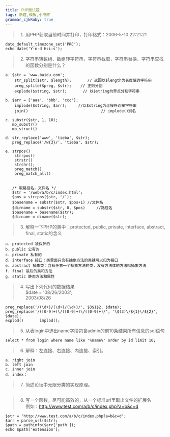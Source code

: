 ```yaml
---
title: PHP面试题
tags: 新建,模板,小书匠
grammar_cjkRuby: true
---
```


> 1. 用PHP获取当前时间并打印，打印格式：2006-5-10 22:21:21  
```
date_default_timezone_set('PRC');
echo date('Y-n-d H:i:s');
```

> 2. 字符串转数组、数组转字符串，字符串截取，字符串替换、字符串查找的函数分别是什么？  
```
a. $str = 'www.baidu.com';
	str_split($str, $length);		// 返回以$length为长度值的字符串
	preg_splite($preg, $str);	 // 正则分割
	explode($string, $str);		  // 以$string为界点分割字符串

b. $arr = ['aaa', 'bbb', 'ccc'];
	implode($string, $arr); 	//以$string为连接符连接字符串
	join() 								  // implode()别名
	
c. substr($str, 1, 10);
   mb_substr()
   mb_struct()
  
d. str_replace('www', 'tieba', $str);
   preg_replace('/w{3}/', 'tieba', $str);
   
e. strpos()
	strrpos()
	strstr()
	strchr();
	preg_match()
	preg_match_all()
	

   /* 取路径名，文件名 */
   $str = '/web/a/b/c/index.html';
   $pos = strrpos($str, '/');
   $basename = substr($str, $pos+1)	//文件名
   $dirname = substr($str, 0, $pos)		//路径名
   $basename = basename($str);
   $dirname = diname($str);
```

> 3. 解释一下PHP的类中：protected, public, private, interface, abstract, final, static的含义  
```
a. protected 被保护的
b. public 公有的
c. private 私有的
d. interface 接口：类里面只含有抽象方法的类就可以归为接口
e. abstract 抽象类：含有任意一个抽象方法的类，没有方法体的方法叫抽象方法
f. final 最后的类和方法
g. static 静态方法和属性
```

> 4. 写出下列代码的数据结果  
> $date = '08/26/2003';  
> 2003/08/26  
```
preg_replace('/(\d+)/(\d+)/(\d+)/', $3$1$2, $date);
preg_replace('/([0-9]+)\/([0-9]+)\/([0-9]+)/', '\$(3)\/${1}\/${2}', $date);
explod()       implod();
```

> 5. 从表login中选出name字段包含admin的前10条结果所有信息的sql语句  
```
select * from login where name like '%name%' order by id limit 10;
```

> 6. 解释：左连接、右连接、内连接、索引。  
```
a. right join
b. left join
c. inner join
d. index：
```

> 7. 简述论坛中无限分类的实现原理。   
```

```

> 8. 写一个函数，尽可能高效的，从一个标准url里取出文件的扩展名   
> 例如：http://www.test.com/a/b/c/index.php?a=b&c=d   
```
$str = 'http://www.test.com/a/b/c/index.php?a=b&c=d';
$arr = parse_url($str);
$path = pathinfo($arr['path']);
echo $path['extension'];
```



























































